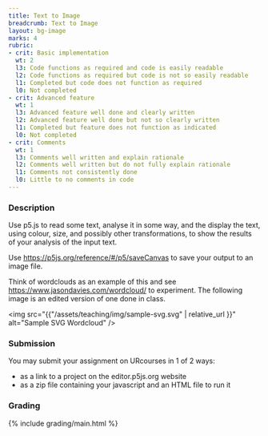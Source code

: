 ```yaml
---
title: Text to Image
breadcrumb: Text to Image
layout: bg-image
marks: 4
rubric:
- crit: Basic implementation
  wt: 2
  l3: Code functions as required and code is easily readable
  l2: Code functions as required but code is not so easily readable
  l1: Completed but code does not function as required
  l0: Not completed
- crit: Advanced feature
  wt: 1
  l3: Advanced feature well done and clearly written
  l2: Advanced feature well done but not so clearly written
  l1: Completed but feature does not function as indicated
  l0: Not completed
- crit: Comments
  wt: 1
  l3: Comments well written and explain rationale
  l2: Comments well written but do not fully explain rationale
  l1: Comments not consistently done
  l0: Little to no comments in code
---
```

### Description

Use p5.js to read some text, analyse it in some way, and the display the text, using colour, size, and possibly other transformations,
to show the results of your analysis of the input text.

Use <https://p5js.org/reference/#/p5/saveCanvas> to save your output to an image file.

Think of wordclouds as an example of this and see <https://www.jasondavies.com/wordcloud/> to experiment. The following image is an edited version of one done in class.

<img src="{{"/assets/teaching/img/sample-svg.svg" | relative_url }}" alt="Sample SVG Wordcloud" />

### Submission

You may submit your assignment on URcourses in 1 of 2 ways:
* as a link to a project on the editor.p5js.org website
* as a zip file containing your javascript and an HTML file to run it

### Grading

{% include grading/main.html %}
